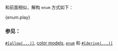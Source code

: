 和前面相似，解构 `enum` 方式如下：

{enum.play}

### 参见：

[`#[allow(...)]`][allow], [color models][color_models], [`enum`][enum] 和  [`#[derive(...)]`][derive]

[allow]: ../../../fn/unused.html
[color_models]: http://en.wikipedia.org/wiki/Color_model
[derive]: ../../../trait/derive.html
[enum]: ../../../custom_types/enum.html
